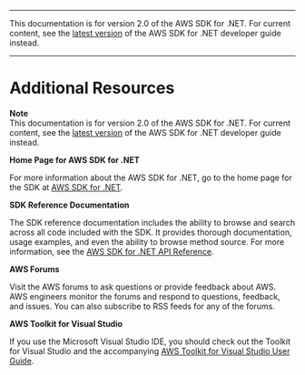 --------

This documentation is for version 2\.0 of the AWS SDK for \.NET\. For current content, see the [latest version](https://docs.aws.amazon.com/sdk-for-net/latest/developer-guide) of the AWS SDK for \.NET developer guide instead\.

--------

# Additional Resources<a name="net-dg-additional-resources"></a>

**Note**  
This documentation is for version 2\.0 of the AWS SDK for \.NET\. For current content, see the [latest version](https://docs.aws.amazon.com/sdk-for-net/latest/developer-guide) of the AWS SDK for \.NET developer guide instead\.

 **Home Page for AWS SDK for \.NET** 

For more information about the AWS SDK for \.NET, go to the home page for the SDK at [AWS SDK for \.NET](https://aws.amazon.com/sdk-for-net/)\.

 **SDK Reference Documentation** 

The SDK reference documentation includes the ability to browse and search across all code included with the SDK\. It provides thorough documentation, usage examples, and even the ability to browse method source\. For more information, see the [AWS SDK for \.NET API Reference](https://docs.aws.amazon.com/sdkfornet/latest/apidocs/Index.html)\.

 **AWS Forums** 

Visit the AWS forums to ask questions or provide feedback about AWS\. AWS engineers monitor the forums and respond to questions, feedback, and issues\. You can also subscribe to RSS feeds for any of the forums\.

 **AWS Toolkit for Visual Studio** 

If you use the Microsoft Visual Studio IDE, you should check out the Toolkit for Visual Studio and the accompanying [AWS Toolkit for Visual Studio User Guide](https://docs.aws.amazon.com/toolkit-for-visual-studio/latest/user-guide/)\.